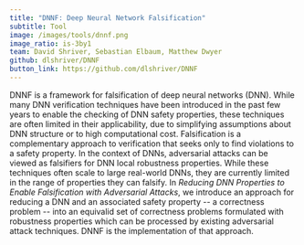 ```yaml
---
title: "DNNF: Deep Neural Network Falsification"
subtitle: Tool
image: /images/tools/dnnf.png
image_ratio: is-3by1
team: David Shriver, Sebastian Elbaum, Matthew Dwyer
github: dlshriver/DNNF
button_link: https://github.com/dlshriver/DNNF
---
```


DNNF is a framework for falsification of deep neural networks (DNN).
While many DNN verification techniques have been introduced in the past few years to enable the checking of DNN safety properties, these techniques are often limited in their applicability, due to simplifying assumptions about DNN structure or to high computational cost.
Falsification is a complementary approach to verification that seeks only to find violations to a safety property.
In the context of DNNs, adversarial attacks can be viewed as falsifiers for DNN local robustness properties.
While these techniques often scale to large real-world DNNs, they are currently limited in the range of properties they can falsify.
In <i>Reducing DNN Properties to Enable Falsification with Adversarial Attacks</i>, we introduce an approach for reducing a DNN and an associated safety property -- a correctness problem -- into an equivalid set of correctness problems formulated with robustness properties which can be processed by existing adversarial attack techniques.
DNNF is the implementation of that approach.
